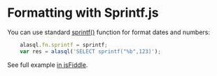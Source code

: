 # Formatting with Sprintf.js

You can use standard [sprintf()](https://github.com/alexei/sprintf.js) function for format dates and numbers:
```js
    alasql.fn.sprintf = sprintf;
    var res = alasql('SELECT sprintf("%b",123)');
```

See full example [in jsFiddle](http://jsfiddle.net/agershun/5ssvje3k/).